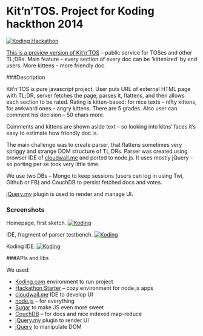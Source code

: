 Kit’n’TOS. Project for Koding hackthon 2014
=======
[![Koding Hackathon](https://github.com/koding/hackathon.submit/raw/master/images/badge.png?raw=true "Koding Hackathon")](https://koding.com/Hackathon)

[This is a preview version of Kit’n’TOS](http://carpogoryanin.koding.io/#/) 
– public service for TOSes and other TL;DRs. Main feature – every 
section of every doc can be ‘kittenized’ by end users. More kittens – more friendly doc.

###Description

Kit‘n‘TOS is pure javascript project. User puts URL of external HTML page with TL;DR, server fetches the page,
parses it, flattens, and then allows each section to be rated. Rating is kitten-based: for nice texts – nifty kittens, 
for awkward ones – angry kittens. There are 5 grades. Also user can comment his decision – 50 chars more.

Comments and kittens are shown aside text – so looking into kitns‘ faces it’s easy to estimate how
friendly doc is.

The main challenge was to create parser, that flattens sometimes very spriggy and strange 
DOM structure of TL;DRs. Parser was created using browser IDE of [cloudwall.me](http://cloudwall.me) and ported to node.js. 
It uses mostly jQuery – so porting per se took very little time.

We use two DBs – Mongo to keep sessions (users can log in using Twi, Github or FB) and CouchDB to persist fetched 
docs and votes. 

[jQuery.my](http://jquerymy.com) plugin is used to render and manage UI.

### Screenshots
Homepage, first sketch.
[![Koding](http://jquerymy.com/kod/kod1.png "KitnTOS first sketch")](http://jquerymy.com/kod/kod1.png)

IDE, fragment of parser testbench.
[![Koding](http://jquerymy.com/kod/kod2.png "Clouwall.me IDE")](http://jquerymy.com/kod/kod2.png)

Koding IDE.
[![Koding](http://jquerymy.com/kod/kod3.png "Koding IDE")](http://jquerymy.com/kod/kod3.png)


###APIs and libs

We used:
 * [Koding.com](http://koding.com) environment to run project
 * [Hackathon Starter](https://github.com/sahat/hackathon-starter) – cozy environment for node.js apps
 * [cloudwall.me](http://cloudwall.me) IDE to develop UI
 * [node.js](http://node.js) – for everything
 * [Sugar](http://sugarjs.com) to make JS even more sweet
 * [CouchDB](http://couchdb.apache.org) – for docs and nice indexed map-reduce
 * [jQuery.my](http://jquerymy.com) plugin to render UI
 * [jQuery](https://www.npmjs.org/package/jquery/) to manipulate DOM
 
